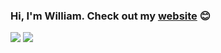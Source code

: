 ### Hi, I'm William. Check out my [website](https://williammawang.com) :blush:

[![](https://img.shields.io/badge/linkedin-%230077B5.svg?style=for-the-badge&logo=linkedin)](https://www.linkedin.com/in/williammawang/)
[![](https://img.shields.io/badge/Spotify-1ED760?style=for-the-badge&logo=spotify&logoColor=white)](https://open.spotify.com/user/21zdwau7mfrwuuywowr5uczci)

<!-- <img src="https://github-readme-stats.vercel.app/api/top-langs?username=Chinesegala"/> -->
